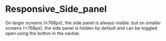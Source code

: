 # Responsive_Side_panel
On larger screens (≥768px), the side panel is always visible. but  on smaller screens (&lt;768px), the side panel is hidden by default and can be toggled open using the button in the navbar.

